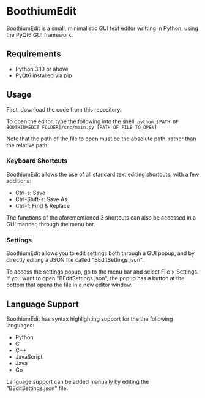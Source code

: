 # BoothiumEdit

BoothiumEdit is a small, minimalistic GUI text editor writting in Python, using the PyQt6 GUI framework.

## Requirements

- Python 3.10 or above
- PyQt6 installed via pip

## Usage

First, download the code from this repository.

To open the editor, type the following into the shell:
`python [PATH OF BOOTHIUMEDIT FOLDER]/src/main.py [PATH OF FILE TO OPEN]`

Note that the path of the file to open must be the absolute path, rather than the relative path.

### Keyboard Shortcuts

BoothiumEdit allows the use of all standard text editing shortcuts, with a few additions:

- Ctrl-s: Save
- Ctrl-Shift-s: Save As
- Ctrl-f: Find & Replace

The functions of the aforementioned 3 shortcuts can also be accessed in a GUI manner, through the menu bar.

### Settings

BoothiumEdit allows you to edit settings both through a GUI popup, and by directly editing a JSON file called "BEditSettings.json".

To access the settings popup, go to the menu bar and select File > Settings. If you want to open "BEditSettings.json", the popup has a button at the bottom that opens the file in a new editor window.

## Language Support

BoothiumEdit has syntax highlighting support for the the following languages:

- Python
- C
- C++
- JavaScript
- Java
- Go

Language support can be added manually by editing the "BEditSettings.json" file.
